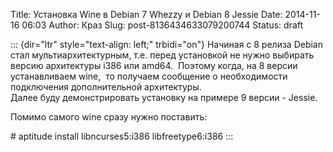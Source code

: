 Title: Установка Wine в Debian 7 Whezzy  и Debian 8  Jessie
Date: 2014-11-16 06:03
Author: Краз
Slug: post-8136434633079200744
Status: draft

::: {dir="ltr" style="text-align: left;" trbidi="on"}
Начиная с 8 релиза Debian стал мультиархитектурным, т.е. перед установкой не нужно выбирать версию архитектуры i386 или amd64.  Поэтому когда, на 8 версии устанавливаем wine,  то получаем сообщение о необходимости подключения дополнительной архитектуры.  
Далее буду демонстрировать установку на примере 9 версии - Jessie.  
  
Помимо самого wine сразу нужно поставить:  
  
\# aptitude install libncurses5:i386 libfreetype6:i386
:::

